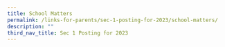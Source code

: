 ```yaml
---
title: School Matters
permalink: /links-for-parents/sec-1-posting-for-2023/school-matters/
description: ""
third_nav_title: Sec 1 Posting for 2023
---
```


